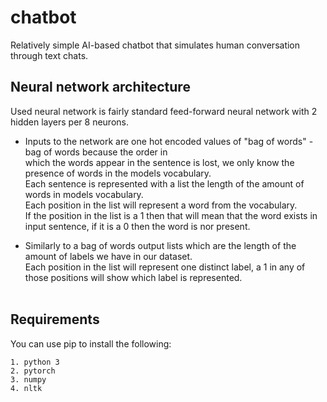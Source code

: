# chatbot
Relatively simple AI-based chatbot that simulates human conversation through text chats.

## Neural network architecture
Used neural network is fairly standard feed-forward neural network with 2 hidden layers per 8 neurons.<br />

- Inputs to the network are one hot encoded values of "bag of words" - bag of words because the order in<br />
which the words appear in the sentence is lost, we only know the presence of words in the models vocabulary.<br />
Each sentence is represented with a list the length of the amount of words in models vocabulary.<br />
Each position in the list will represent a word from the vocabulary.<br/>
If the position in the list is a 1 then that will mean that the word exists in input sentence, if it is a 0 then the word is nor present.<br/>

- Similarly to a bag of words output lists which are the length of the amount of labels we have in our dataset.<br /> 
Each position in the list will represent one distinct label, a 1 in any of those positions will show which label is represented.
<br/><br/>

## Requirements
You can use pip to install the following:
```
1. python 3
2. pytorch
3. numpy
4. nltk
```
<br /><br />
